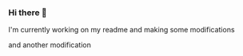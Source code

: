 ### Hi there 👋
I'm currently working on my readme
and making some modifications

and another modification
<!--
**zohra-b/zohra-b** is a ✨ _special_ ✨ repository because its `README.md` (this file) appears on your GitHub profile.

Here are some ideas to get you started:

- 🔭 I’m currently in a Full Stack Web Developper bootcamp (hello Factoria 5 !)
- 🌱 I’m currently learning a lot !!! 😅


- 📫 You can easily reach me through my [LinkedIn](https://www.linkedin.com/in/zohra-bellamine-8b206a287/)

- ⚡ Fun fact: I used to be a "gentlewoman farmer"

